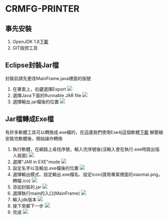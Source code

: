 # CRMFG-PRINTER

## 事先安裝
1. OpenJDK 1.8[下載](https://developers.redhat.com/products/openjdk/download/)
2. GIT版控工具

## Eclipse封裝Jar檔
封裝前請先更改MainFrame.java裡面的版號

1. 在專案上，右鍵選擇Export
![](a/c/jar1.png)
2. 選擇Java下面的Runnable JAR file
![](a/c/jar2.png)
3. 選擇輸出.jar檔後的位置
![](a/c/jar3.png)

## Jar檔轉成Exe檔
有許多軟體工具可以轉換成.exe檔的，在這邊我們使用Exe4j這個軟體[下載](https://www.ej-technologies.com/download/exe4j/files)
解壓縮安裝完軟體後，開始操作轉換
1. 執行軟體，在網路上尋找序號，輸入完序號後(沒輸入會在執行.exe時跳出惱人視窗)
![](a/b/exe1.png)
2. 選擇"JAR in EXE"mode
![](a/b/exe2.png)
3. 設定名字以及輸出.exe檔後的位置
![](a/b/exe3.png)
4. 選擇輸出模式、設定輸出.exe檔名、設定icon(請用專案裡面的xiaomai.png，轉檔.ico)
![](a/b/exe4.png)
5. 添加封裝的.jar
![](a/b/exe5.png)
6. 選擇執行main的入口(MainFrame)
![](a/b/exe6.png)
7. 輸入jdk版本
![](a/b/exe7.png)
8. 接下來都下一步
![](a/b/exe8.png)
9. 完成
![](a/b/exe9.png)
